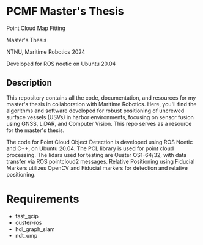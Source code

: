 # PCMF Master's Thesis
Point Cloud Map Fitting

Master's Thesis

NTNU, Maritime Robotics 2024

Developed for ROS noetic on Ubuntu 20.04

## Description
This repository contains all the code, documentation, and resources for my master's thesis in collaboration with Maritime Robotics. Here, you'll find the algorithms and software developed for robust positioning of uncrewed surface vessels (USVs) in harbor environments, focusing on sensor fusion using GNSS, LiDAR, and Computer Vision. This repo serves as a resource for the master's thesis.

The code for Point Cloud Object Detection is developed using ROS Noetic and C++, on Ubuntu 20.04. The PCL library is used for point cloud processing. The lidars used for testing are Ouster OS1-64/32, with data transfer via ROS pointcloud2 messages.
Relative Positioning using Fiducial Markers utilizes OpenCV and Fiducial markers for detection and relative positioning.

# Requirements
* fast_gcip
* ouster-ros
* hdl_graph_slam
* ndt_omp
